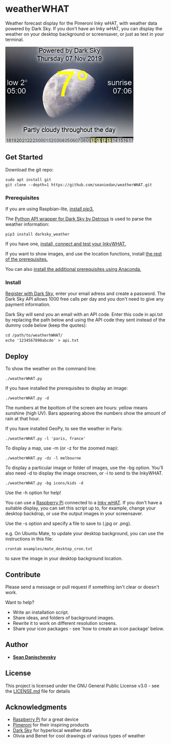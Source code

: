 # weatherWHAT

Weather forecast display for the Pimeroni Inky wHAT, with weather data powered by Dark Sky. If you don't have an Inky wHAT, you can display the weather on your desktop background or screensaver, or just as text in your terminal.

![display example](./docs/images/color_moon.png)

## Get Started

Download the git repo:
```
sudo apt install git
git clone --depth=1 https://github.com/seaniedan/weatherWHAT.git
```

### Prerequisites

If you are using Raspbian-lite, [install pip3.](./docs/raspbian-lite.md)

The [Python API wrapper for Dark Sky by Detrous](https://github.com/Detrous/darksky) is used to parse the weather information:
```
pip3 install darksky_weather
```

If you have one, [install, connect and test your InkyWHAT.](https://github.com/pimoroni/inky)

If you want to show images, and use the location functions, install [the rest of the prerequisites.](./docs/prerequisites.md)

You can also [install the additional prerequisites using Anaconda.](./docs/anacondaInstall.md)

### Install

[Register with Dark Sky](https://darksky.net/dev/register), enter your email adress and create a password. The Dark Sky API allows 1000 free calls per day and you don't need to give any payment information. 

Dark Sky will send you an email with an API code. Enter this code in api.txt by replacing the path below and using the API code they sent instead of the dummy code below (keep the quotes):
```
cd /path/to/weatherhWHAT/
echo '1234567890abcde' > api.txt
```

## Deploy

To show the weather on the command line:
```
./weatherWHAT.py
```

If you have installed the prerequisites to display an image:
```
./weatherWHAT.py -d
```

The numbers at the bpottom of the screen are hours: yellow means sunshine (high UV). Bars appearing above the numbers show the amount of rain at that hour.

If you have installed GeoPy, to see the weather in Paris:
```
./weatherWHAT.py -l 'paris, france' 
```

To display a map, use -m (or -z for the zoomed map):
```
./weatherWHAT.py -dz -l melbourne
```

To display a particular image or folder of images, use the -bg option. You'll also need -d to display the image onscreen, or -i to send to the InkyWHAT.
```
./weatherWHAT.py -bg icons/kids -d
```

Use the -h option for help!


You can use a [Raspberry Pi](https://www.raspberrypi.org/) connected to a [Inky wHAT](https://shop.pimoroni.com/products/inky-what). 
If you don't have a suitable display, you can set this script up to, for example, change your desktop backdrop, or use the output images in your screensaver. 

Use the -s option and specify a file to save to (.jpg or .png). 

e.g. On Ubuntu Mate, to update your desktop background, you can use the instructions in this file:
```
crontab examples/mate_desktop_cron.txt
```
to save the image in your desktop background location.

## Contribute

Please send a message or pull request if something isn't clear or doesn't work. 

Want to help? 
* Write an installation script.
* Share ideas, and folders of background images.
* Rewrite it to work on different resolution screens.
* Share your icon packages - see 'how to create an icon package' below.


## Author

* **[Sean Danischevsky](https://danischevsky.com)**


## License

This project is licensed under the GNU General Public License v3.0 - see the [LICENSE.md](LICENSE.md) file for details

## Acknowledgments

* [Raspberry Pi](https://www.raspberrypi.org) for a great device
* [Pimeroni](https://shop.pimoroni.com) for their inspiring products
* [Dark Sky](https://darksky.net) for hyperlocal weather data
* Olivia and Benet for cool drawings of various types of weather
